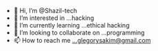 - 👋 Hi, I’m @Shazil-tech
- 👀 I’m interested in ...hacking
- 🌱 I’m currently learning ...ethical hacking
- 💞️ I’m looking to collaborate on ...programming
- 📫 How to reach me ...glegorysakim@gmail.com

<!---
Shazil-tech/Shazil-tech is a ✨ special ✨ repository because its `README.md` (this file) appears on your GitHub profile.
You can click the Preview link to take a look at your changes.
--->
